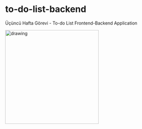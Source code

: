 # to-do-list-backend

Üçüncü Hafta Görevi - To-do List Frontend-Backend Application

<img src="https://siberyavuzlar.com/assets/img/logo/yavuzlar.png" alt="drawing" width="300"/>
